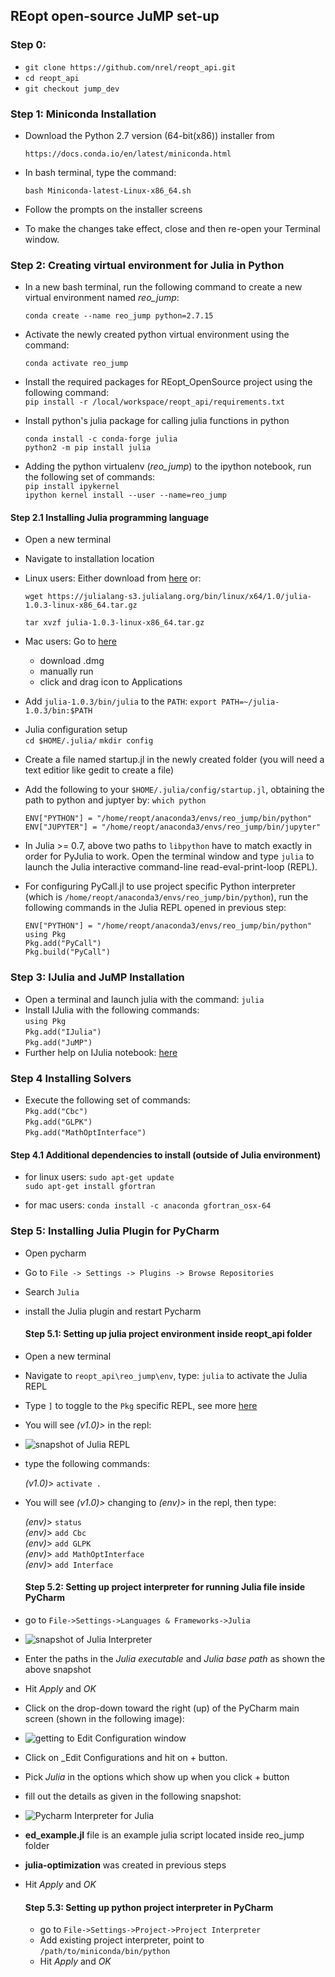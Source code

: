 ## REopt open-source JuMP set-up 

### Step 0: 
- `git clone https://github.com/nrel/reopt_api.git`  
- `cd reopt_api`  
- `git checkout jump_dev`  

### Step 1: Miniconda Installation
- Download the Python 2.7 version (64-bit(x86)) installer from

     `https://docs.conda.io/en/latest/miniconda.html`

- In bash terminal, type the command:

     `bash Miniconda-latest-Linux-x86_64.sh`

- Follow the prompts on the installer screens
- To make the changes take effect, close and then re-open your Terminal window.


### Step 2: Creating virtual environment for Julia in  **Python**

- In a new bash terminal, run the following command to create a new virtual environment named *reo_jump*:  

    `conda create --name reo_jump python=2.7.15`
  
 - Activate the newly created python virtual environment using the command:  

    `conda activate reo_jump`

- Install the required packages for REopt_OpenSource project using the following command:  
    `pip install -r /local/workspace/reopt_api/requirements.txt`

- Install python's julia package for calling julia functions in python  

    `conda install -c conda-forge julia`  
    `python2 -m pip install julia`

- Adding the python virtualenv (_reo_jump_)  to the ipython notebook, run the following set of commands:  
    `pip install ipykernel`  
    `ipython kernel install --user --name=reo_jump`
 
#### Step 2.1 Installing Julia programming language
- Open a new terminal
- Navigate to installation location
- Linux users: Either download from <a href="https://julialang.org/downloads" target="blank">here</a> or:  

     `wget https://julialang-s3.julialang.org/bin/linux/x64/1.0/julia-1.0.3-linux-x86_64.tar.gz`

    `tar xvzf julia-1.0.3-linux-x86_64.tar.gz`
- Mac users: Go to <a href="https://julialang.org/downloads" target="blank">here</a> 
    - download .dmg 
    - manually run
    - click and drag icon to Applications
    
- Add `julia-1.0.3/bin/julia` to the `PATH`: `export PATH=~/julia-1.0.3/bin:$PATH`
   
- Julia configuration setup   
     `cd $HOME/.julia/`
     `mkdir config`

- Create a file named startup.jl in the newly created folder (you will need a text editior like gedit to create a file)
- Add the following to your `$HOME/.julia/config/startup.jl`, obtaining the path to python and juptyer by: `which python`

    `ENV["PYTHON"] = "/home/reopt/anaconda3/envs/reo_jump/bin/python"`  
    `ENV["JUPYTER"] = "/home/reopt/anaconda3/envs/reo_jump/bin/jupyter"`

- In Julia >= 0.7, above two paths to `libpython` have to match exactly in order for PyJulia to work. Open the terminal window and type `julia` to launch the Julia interactive command-line read-eval-print-loop (REPL).  
- For configuring PyCall.jl to use project specific Python interpreter (which is `/home/reopt/anaconda3/envs/reo_jump/bin/python`), run the following commands in the Julia REPL opened in previous step:  

    `ENV["PYTHON"] = "/home/reopt/anaconda3/envs/reo_jump/bin/python"`  
    `using Pkg`  
    `Pkg.add("PyCall")`  
    `Pkg.build("PyCall")`    

### Step 3: IJulia and JuMP Installation

- Open a terminal and launch julia with the command: `julia`
- Install IJulia with the following commands:  
     `using Pkg`  
     `Pkg.add("IJulia")`  
     `Pkg.add("JuMP")`  
- Further help on IJulia notebook:  [here](https://github.com/JuliaLang/IJulia.jl)

### Step 4 Installing Solvers
- Execute the following set of commands:  
     `Pkg.add("Cbc")`  
     `Pkg.add("GLPK")`  
     `Pkg.add("MathOptInterface")`   

#### Step 4.1 Additional dependencies to install (outside of Julia environment)

- for linux users:
    `sudo apt-get update`  
    `sudo apt-get install gfortran`
 
- for mac users:
    `conda install -c anaconda gfortran_osx-64`

### Step 5: Installing **Julia Plugin** for PyCharm
- Open pycharm
- Go to `File -> Settings -> Plugins -> Browse Repositories`
- Search `Julia`
- install the Julia plugin and restart Pycharm

  #### Step 5.1: Setting up julia project environment inside reopt_api folder
- Open a new terminal
- Navigate to `reopt_api\reo_jump\env`, type: `julia` to activate the Julia REPL
- Type `]` to toggle to the `Pkg` specific REPL, see more [here](https://docs.julialang.org/en/v1/stdlib/Pkg/index.html)
- You will see *_(v1.0)>_* in the repl:
- ![snapshot of Julia REPL](julia_REPL.png)  
- type the following commands:

     *_(v1.0)_*>  `activate .`  
     
- You will see *_(v1.0)>_* changing to *_(env)>_* in the repl, then type:

     *_(env)_*>  `status`  
     *_(env)_*>  `add Cbc`  
     *_(env)_*>  `add GLPK`  
     *_(env)_*>  `add MathOptInterface`  
     *_(env)_*>   `add Interface`  


  #### Step 5.2: Setting up project interpreter for running Julia file inside PyCharm
- go to `File->Settings->Languages & Frameworks->Julia`
- ![snapshot of Julia Interpreter](Pycharm_Julia_Interpreter_setting.png)  
- Enter the paths in the  _Julia executable_ and _Julia base path_ as shown the above snapshot
- Hit _Apply_ and _OK_
- Click on the drop-down toward the right (up) of the PyCharm main screen (shown in the following  image):  
- ![getting to _Edit Configuration_ window](edit_config_1.png)  
- Click on _Edit Configurations and hit on + button.
- Pick _Julia_ in the options which show up when you click + button
- fill out the details as given in the following snapshot:  
- ![Pycharm Interpreter for Julia](edit_config_2.png)  
- __ed_example.jl__ file is an example julia script located inside reo_jump folder
- __julia-optimization__ was created in previous steps
- Hit _Apply_ and _OK_  

  #### Step 5.3: Setting up python project interpreter in PyCharm
  - go to `File->Settings->Project->Project Interpreter`
  - Add existing project interpreter, point to `/path/to/miniconda/bin/python`
  - Hit _Apply_ and _OK_

